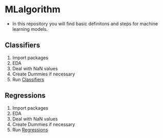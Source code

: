 # MLalgorithm
- In this repository you will find basic definitons and steps for machine learning models.
## Classifiers
1. Import packages
2. EDA
3. Deal with NaN values
4. Create Dummies if necessary
5. Run [Classifiers](https://github.com/JorgeLiako1998/MLalgorithm/blob/main/Classifiers.py)

## Regressions
1. Import packages
2. EDA
3. Deal with NaN values
4. Create Dummies if necessary
5. Run [Regressions](https://github.com/JorgeLiako1998/MLalgorithm/blob/main/Regressions.py)
